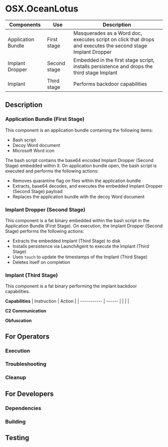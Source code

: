 # OSX.OceanLotus

| Components | Use | Description |
| ---------- | --- | ----------- |
| Application Bundle | First stage | Masquerades as a Word doc, executes script on click that drops and executes the second stage Implant Dropper |
| Implant Dropper | Second stage | Embedded in the first stage script, installs persistence and drops the third stage Implant |
| Implant | Third stage | Performs backdoor capabilities |

## Description

### Application Bundle (First Stage)
This component is an application bundle containing the following items:
- Bash script
- Decoy Word document 
- Microsoft Word icon

The bash script contains the base64 encoded Implant Dropper (Second Stage)
embedded within it. On application bundle open, the bash script is executed and
performs the following actions:
- Removes quarantine flag on files within the application bundle
- Extracts, base64 decodes, and executes the embedded Implant Dropper (Second
Stage) payload
- Replaces the application bundle with the decoy Word document

### Implant Dropper (Second Stage)
This component is a fat binary embedded within the bash script in the
Application Bundle (First Stage). On execution, the Implant Dropper (Second
Stage) performs the following actions:
- Extracts the embedded Implant (Third Stage) to disk
- Installs persistence via LaunchAgent to execute the Implant (Third Stage)
- Uses `touch` to update the timestamps of the Implant (Third Stage)
- Deletes itself on completion

### Implant (Third Stage)
This component is a fat binary performing the implant backdoor capabilities.

**Capabilities**
| Instruction | Action |
| ----------- | ------ |
| | |

**C2 Communication**

**Obfuscation**

## For Operators

### Execution

### Troubleshooting

### Cleanup

## For Developers 

### Dependencies

### Building

## Testing
